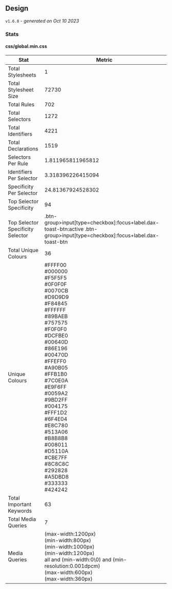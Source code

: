 ## Design
`v1.6.0` - *generated on Oct 10 2023*
### Stats
#### css/global.min.css
|Stat|Metric|
|---|---|
|Total Stylesheets|1|
|Total Stylesheet Size|72730|
|Total Rules|702|
|Total Selectors|1272|
|Total Identifiers|4221|
|Total Declarations|1519|
|Selectors Per Rule|1.811965811965812|
|Identifiers Per Selector|3.318396226415094|
|Specificity Per Selector|24.81367924528302|
|Top Selector Specificity|94|
|Top Selector Specificity Selector|.btn-group>input[type=checkbox]:focus+label.dax-toast-btn:active .btn-group>input[type=checkbox]:focus+label.dax-toast-btn|
|Total Unique Colours|36|
|Unique Colours|#FFFF00<br/>#000000<br/>#F5F5F5<br/>#0F0F0F<br/>#0070CB<br/>#D9D9D9<br/>#F84845<br/>#FFFFFF<br/>#89BAEB<br/>#757575<br/>#F0F0F0<br/>#DCFBE0<br/>#00640D<br/>#86E196<br/>#00470D<br/>#FFEFF0<br/>#A90B05<br/>#FFB1B0<br/>#7C0E0A<br/>#E9F6FF<br/>#0059A2<br/>#9BD2FF<br/>#004175<br/>#FFF1D2<br/>#6F4E04<br/>#E8C780<br/>#513A06<br/>#B8B8B8<br/>#008011<br/>#D5110A<br/>#CBE7FF<br/>#8C8C8C<br/>#292828<br/>#A5DBD8<br/>#333333<br/>#424242|
|Total Important Keywords|63|
|Total Media Queries|7|
|Media Queries|(max-width:1200px)<br/>(min-width:800px)<br/>(min-width:1000px)<br/>(min-width:1200px)<br/>all and (min-width:0\0) and (min-resolution:0.001dpcm)<br/>(max-width:600px)<br/>(max-width:360px)|